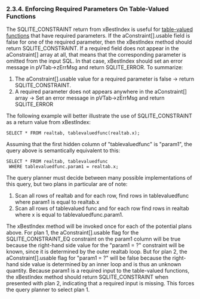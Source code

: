### 2\.3\.4\. Enforcing Required Parameters On Table\-Valued Functions


The SQLITE\_CONSTRAINT return from xBestIndex
is useful for [table\-valued functions](vtab.html#tabfunc2) that
have required parameters. If the aConstraint\[].usable field is false
for one of the required parameter, then the xBestIndex method should
return SQLITE\_CONSTRAINT. If a required field does not appear in
the aConstraint\[] array at all, that means that the corresponding
parameter is omitted from the input SQL. In that case, xBestIndex
should set an error message in pVTab\-\>zErrMsg and return
SQLITE\_ERROR. To summarize:



1. The aConstraint\[].usable value for a required parameter is
false → return SQLITE\_CONSTRAINT.
2. A required parameter does not appears anywhere in
the aConstraint\[] array →
Set an error message in pVTab\-\>zErrMsg and return
SQLITE\_ERROR


The following example will better illustrate the use of SQLITE\_CONSTRAINT
as a return value from xBestIndex:




```
SELECT * FROM realtab, tablevaluedfunc(realtab.x);

```

Assuming that the first hidden column of "tablevaluedfunc" is "param1",
the query above is semantically equivalent to this:




```
SELECT * FROM realtab, tablevaluedfunc
 WHERE tablevaluedfunc.param1 = realtab.x;

```

The query planner must decide between many possible implementations
of this query, but two plans in particular are of note:



1. Scan all
rows of realtab and for each row, find rows in tablevaluedfunc where
param1 is equal to realtab.x
2. Scan all rows of tablevalued func and for each row find rows
in realtab where x is equal to tablevaluedfunc.param1\.


The xBestIndex method will be invoked once for each of the potential
plans above. For plan 1, the aConstraint\[].usable flag for the
SQLITE\_CONSTRAINT\_EQ constraint on the param1 column will be true because
the right\-hand side value for the "param1 \= ?" constraint will be known,
since it is determined by the outer realtab loop.
But for plan 2, the aConstraint\[].usable flag for "param1 \= ?" will be false
because the right\-hand side value is determined by an inner loop and is thus
an unknown quantity. Because param1 is a required input to the table\-valued
functions, the xBestIndex method should return SQLITE\_CONSTRAINT when presented 
with plan 2, indicating that a required input is missing. This forces the
query planner to select plan 1\.




